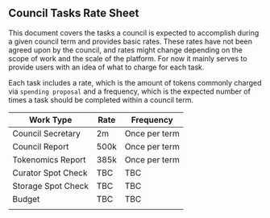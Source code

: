 ## Council Tasks Rate Sheet

This document covers the tasks a council is expected to accomplish during a given council term and provides basic rates. These rates have not been agreed upon by the council, and rates might change depending on the scope of work and the scale of the platform. For now it mainly serves to provide users with an idea of what to charge for each task.

Each task includes a rate, which is the amount of tokens commonly charged via `spending proposal` and a frequency, which is the expected number of times a task should be completed within a council term.

| Work Type          | Rate | Frequency     |
|--------------------|------|---------------|
| Council Secretary  | 2m   | Once per term |
| Council Report     | 500k | Once per term |
| Tokenomics Report  | 385k | Once per term |
| Curator Spot Check | TBC  | TBC           |
| Storage Spot Check | TBC  | TBC           |
| Budget             | TBC  | TBC           |
|                    |      |               |